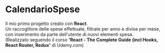 # CalendarioSpese
Il mio primo progetto creato con <b>React</b>.<br> Un raccoglitore delle spese effettuate, filtrate per anno e divise per mese, con inserimento da parte dell'utente di nuovi elementi spesa.<br>  (Realizzato seguendo il corso <b>'React - The Complete Guide (incl Hooks, React Router, Redux'</b> di Udemy.com)
